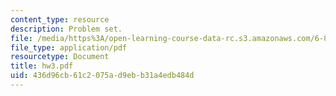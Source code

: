 ```yaml
---
content_type: resource
description: Problem set.
file: /media/https%3A/open-learning-course-data-rc.s3.amazonaws.com/6-867-machine-learning-fall-2006/436d96cb61c2075ad9ebb31a4edb484d_hw3.pdf
file_type: application/pdf
resourcetype: Document
title: hw3.pdf
uid: 436d96cb-61c2-075a-d9eb-b31a4edb484d
---
```

